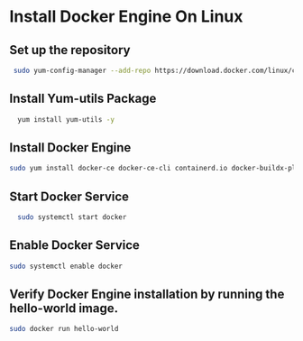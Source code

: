

# Install Docker Engine On Linux

## Set up the repository

```bash
 sudo yum-config-manager --add-repo https://download.docker.com/linux/centos/docker-ce.repo
```
## Install Yum-utils Package

```bash
  yum install yum-utils -y
```
## Install Docker Engine

```bash
sudo yum install docker-ce docker-ce-cli containerd.io docker-buildx-plugin docker-compose-plugin
```
## Start Docker Service

```bash
  sudo systemctl start docker
```
## Enable Docker Service

```bash
sudo systemctl enable docker 
```
## Verify Docker Engine installation by running the hello-world image.

```bash
sudo docker run hello-world
```
